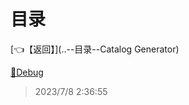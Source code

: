 # 目录  


[👈【返回】](..\--目录--Catalog Generator)  


[📁Debug](.\Debug\--目录--Debug)  







> 2023/7/8 2:36:55
